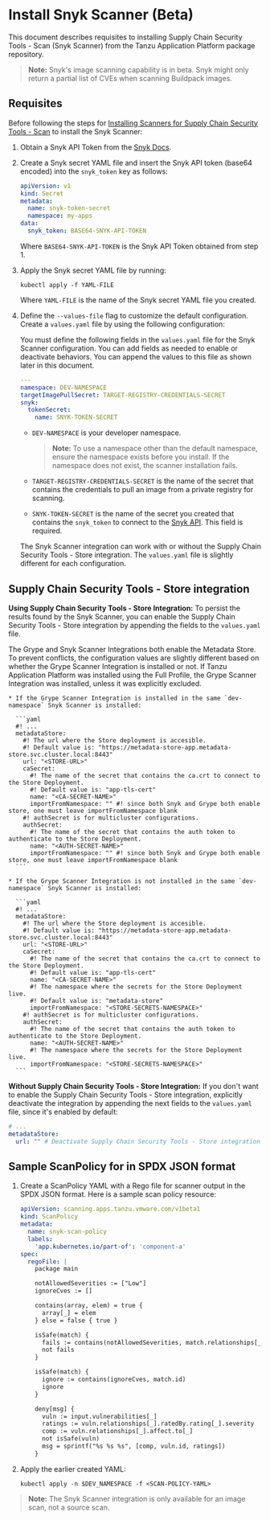 # Install Snyk Scanner (Beta)

This document describes  requisites to installing Supply Chain Security Tools - Scan (Snyk Scanner) from the Tanzu Application Platform package repository.

>**Note:** Snyk's image scanning capability is in beta. Snyk might only return a partial list of CVEs when scanning Buildpack images.

## <a id="recs"></a> Requisites

Before following the steps for [Installing Scanners for Supply Chain Security Tools - Scan](install-scanners.hbs.md) to install the Snyk Scanner:

1. Obtain a Snyk API Token from the [Snyk Docs](https://docs.snyk.io/snyk-cli/authenticate-the-cli-with-your-account).

2. Create a Snyk secret YAML file and insert the Snyk API token (base64 encoded) into the `snyk_token` key as follows:

    ```yaml
    apiVersion: v1
    kind: Secret
    metadata:
      name: snyk-token-secret
      namespace: my-apps
    data:
      snyk_token: BASE64-SNYK-API-TOKEN
    ```

    Where `BASE64-SNYK-API-TOKEN` is the Snyk API Token obtained from step 1.

3. Apply the Snyk secret YAML file by running:

    ```console
    kubectl apply -f YAML-FILE
    ```

    Where `YAML-FILE` is the name of the Snyk secret YAML file you created.

4. Define the `--values-file` flag to customize the default configuration. Create a `values.yaml` file by using the following configuration:

    You must define the following fields in the `values.yaml` file for the Snyk Scanner configuration. You can add fields as needed to enable or deactivate behaviors. You can append the values to this file as shown later in this document. 

    ```yaml
    ---
    namespace: DEV-NAMESPACE
    targetImagePullSecret: TARGET-REGISTRY-CREDENTIALS-SECRET
    snyk:
      tokenSecret:
        name: SNYK-TOKEN-SECRET
    ```

     - `DEV-NAMESPACE` is your developer namespace.

       >**Note:** To use a namespace other than the default namespace, ensure the namespace exists before you install. If the namespace does not exist, the scanner installation fails.

     - `TARGET-REGISTRY-CREDENTIALS-SECRET` is the name of the secret that contains the credentials to pull an image from a private registry for scanning.

     - `SNYK-TOKEN-SECRET` is the name of the secret you created that contains the `snyk_token` to connect to the [Snyk API](https://docs.snyk.io/snyk-cli/configure-the-snyk-cli#environment-variables). This field is required.

    The Snyk Scanner integration can work with or without the Supply Chain Security Tools - Store integration. The `values.yaml` file is slightly different for each configuration.

## <a id="store-integration"></a> Supply Chain Security Tools - Store integration
  **Using Supply Chain Security Tools - Store Integration:** To persist the results found by the Snyk Scanner, you can enable the Supply Chain Security Tools - Store integration by appending the fields to the `values.yaml` file.

  The Grype and Snyk Scanner Integrations both enable the Metadata Store. To prevent conflicts, the configuration values are slightly different based on whether the Grype Scanner Integration is installed or not. If Tanzu Application Platform was installed using the Full Profile, the Grype Scanner Integration was installed, unless it was explicitly excluded.

    * If the Grype Scanner Integration is installed in the same `dev-namespace` Snyk Scanner is installed:

      ```yaml
      #! ...
      metadataStore:
        #! The url where the Store deployment is accesible.
        #! Default value is: "https://metadata-store-app.metadata-store.svc.cluster.local:8443"
        url: "<STORE-URL>"
        caSecret:
          #! The name of the secret that contains the ca.crt to connect to the Store Deployment.
          #! Default value is: "app-tls-cert"
          name: "<CA-SECRET-NAME>"
          importFromNamespace: "" #! since both Snyk and Grype both enable store, one must leave importFromNamespace blank
        #! authSecret is for multicluster configurations.
        authSecret:
          #! The name of the secret that contains the auth token to authenticate to the Store Deployment.
          name: "<AUTH-SECRET-NAME>"
          importFromNamespace: "" #! since both Snyk and Grype both enable store, one must leave importFromNamespace blank
      ```

    * If the Grype Scanner Integration is not installed in the same `dev-namespace` Snyk Scanner is installed:

      ```yaml
      #! ...
      metadataStore:
        #! The url where the Store deployment is accesible.
        #! Default value is: "https://metadata-store-app.metadata-store.svc.cluster.local:8443"
        url: "<STORE-URL>"
        caSecret:
          #! The name of the secret that contains the ca.crt to connect to the Store Deployment.
          #! Default value is: "app-tls-cert"
          name: "<CA-SECRET-NAME>"
          #! The namespace where the secrets for the Store Deployment live.
          #! Default value is: "metadata-store"
          importFromNamespace: "<STORE-SECRETS-NAMESPACE>"
        #! authSecret is for multicluster configurations.
        authSecret:
          #! The name of the secret that contains the auth token to authenticate to the Store Deployment.
          name: "<AUTH-SECRET-NAME>"
          #! The namespace where the secrets for the Store Deployment live.
          importFromNamespace: "<STORE-SECRETS-NAMESPACE>"
      ```

  **Without Supply Chain Security Tools - Store Integration:** If you don't want to enable the Supply Chain Security Tools - Store integration, explicitly deactivate the integration by appending the next fields to the `values.yaml` file, since it's enabled by default:

  ```yaml
  # ...
  metadataStore:
    url: "" # Deactivate Supply Chain Security Tools - Store integration
  ```

## <a id="snyk-scan-policy"></a> Sample ScanPolicy for in SPDX JSON format

1. Create a ScanPolicy YAML with a Rego file for scanner output in the SPDX JSON format. Here is a sample scan policy resource:

    ```yaml
    apiVersion: scanning.apps.tanzu.vmware.com/v1beta1
    kind: ScanPolicy
    metadata:
      name: snyk-scan-policy
      labels:
        'app.kubernetes.io/part-of': 'component-a'
    spec:
      regoFile: |
        package main

        notAllowedSeverities := ["Low"]
        ignoreCves := []

        contains(array, elem) = true {
          array[_] = elem
        } else = false { true }

        isSafe(match) {
          fails := contains(notAllowedSeverities, match.relationships[_].ratedBy.rating[_].severity)
          not fails
        }

        isSafe(match) {
          ignore := contains(ignoreCves, match.id)
          ignore
        }

        deny[msg] {
          vuln := input.vulnerabilities[_]
          ratings := vuln.relationships[_].ratedBy.rating[_].severity
          comp := vuln.relationships[_].affect.to[_]
          not isSafe(vuln)
          msg = sprintf("%s %s %s", [comp, vuln.id, ratings])
        }
    ```

1. Apply the earlier created YAML:

    ```console
    kubectl apply -n $DEV_NAMESPACE -f <SCAN-POLICY-YAML>
    ```

>**Note:** The Snyk Scanner integration is only available for an image scan, not a source scan.